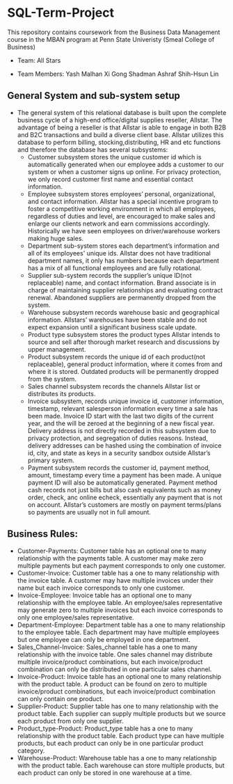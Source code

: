 # SQL-Term-Project

This repository contains coursework from the Business Data Management course in the MBAN program at Penn State Univeristy (Smeal College of Business)

- Team: All Stars

- Team Members: 
   Yash Malhan	Xi Gong	   Shadman Ashraf	     Shih-Hsun Lin

## General System and sub-system setup
- The general system of this relational database is built upon the complete business cycle of a high-end office/digital supplies reseller, Allstar. The advantage of being a reseller is that Allstar is able to engage in both B2B and B2C transactions and build a diverse client base. Allstar utilizes this database to perform billing, stocking,distributing, HR and etc functions and therefore the database has several subsystems:
   - Customer subsystem stores the unique customer id which is automatically generated when our employee adds a customer to our system or when a customer signs up online. For privacy protection, we only record customer first name and essential contact information.
   - Employee subsystem stores employees’ personal, organizational, and contact information. Allstar has a special incentive program to foster a competitive working environment in which all employees, regardless of duties and level, are encouraged to make sales and enlarge our clients network and earn commissions accordingly. Historically we have seen employees on driver/warehouse workers making huge sales.
   - Department sub-system stores each department’s information and all of its employees' unique ids. Allstar does not have traditional department names, it only has numbers because each department has a mix of all functional employees and are fully rotational.
   - Supplier sub-system records the supplier’s unique ID(not replaceable) name, and contact information. Brand associate is in charge of maintaining supplier relationships and evaluating contract renewal. Abandoned suppliers are permanently dropped from the system.
   - Warehouse subsystem records warehouse basic and geographical information. Allstars’ warehouses have been stable and do not expect expansion until a significant business scale update.
   - Product type subsystem stores the product types Allstar intends to source and sell after thorough market research and discussions by upper management.
   - Product subsystem records the unique id of each product(not replaceable), general product information, where it comes from and where it is stored. Outdated products will be permanently dropped from the system.
   - Sales channel subsystem records the channels Allstar list or distributes its products. 
   - Invoice subsystem, records unique invoice id, customer information, timestamp, relevant salesperson information  every time a sale has been made. Invoice ID start with the last two digits of the current year, and the will be zeroed at the beginning of a new fiscal year. Delivery address is not directly recorded in this subsystem due to privacy protection, and segregation of duties reasons. Instead, delivery addresses can be hashed using the combination of invoice id, city, and state as keys in a security sandbox outside Allstar’s primary system.
   - Payment subsystem records the customer id, payment method, amount, timestamp every time a payment has been made. A unique payment ID will also be automatically generated. Payment method cash records not just bills but also cash equivalents such as money order, check, anc online echeck, essentially any payment that is not on account. Allstar’s customers are mostly on payment terms/plans so payments are usually not in full amount.

## Business Rules:
- Customer-Payments: Customer table has an optional one to many relationship with the payments table. A customer may make zero multiple payments but each payment corresponds to only one customer.
- Customer-Invoice: Customer table has a one to many relationship with the invoice table. A customer may have multiple invoices under their name but each invoice corresponds to only one customer.
- Invoice-Employee: Invoice table has an optional one to many relationship with the employee table. An employee/sales representative may generate zero to multiple  invoices but each invoice corresponds to only one employee/sales representative.
- Department-Employee: Department table has a one to many relationship to the employee table. Each department may have multiple employees but one employee can only be employed in one department.
- Sales_Channel-Invoice: Sales_channel table has a one to many relationship with the invoice table. One sales channel may distribute multiple invoice/product combinations, but each invoice/product combination can only be distributed in one particular sales channel.
- Invoice-Product: Invoice table  has an optional one to many relationship with the product table. A product can be found on zero to multiple invoice/product combinations, but each invoice/product combination can only contain one product.
- Supplier-Product: Supplier table has one to many relationship with the product table. Each supplier can supply multiple products but we source each product from only one supplier.
- Product_type-Product: Product_type table has a one to many relationship with the product table. Each product type can have multiple products, but each product can only be in one particular product category.
- Warehouse-Product: Warehouse table has a one to many relationship with the product table. Each warehouse can store multiple products, but each product can only be stored in one warehouse at a time.

